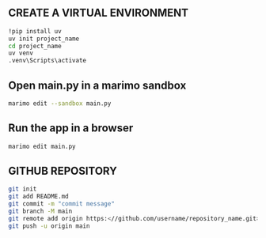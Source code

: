 ## CREATE A VIRTUAL ENVIRONMENT
```bash 
!pip install uv
uv init project_name
cd project_name
uv venv
.venv\Scripts\activate
```
## Open main.py in a marimo sandbox
```bash
marimo edit --sandbox main.py
```
## Run the app in a browser
```bash
marimo edit main.py
```

## GITHUB REPOSITORY
```bash
git init
git add README.md
git commit -m "commit message"
git branch -M main
git remote add origin https:<//github.com/username/repository_name.git>
git push -u origin main
```
